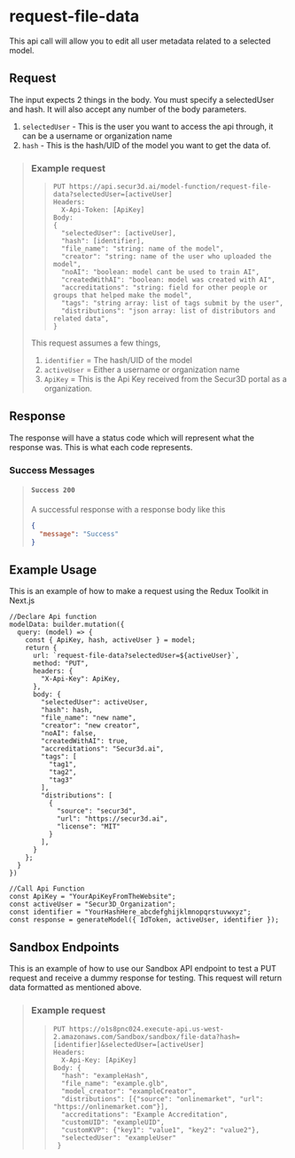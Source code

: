 # request-file-data

This api call will allow you to edit all user metadata related to a selected model.

## Request

The input expects 2 things in the body. You must specify a selectedUser and hash. It will also accept any number of the body parameters.

1. `selectedUser` - This is the user you want to access the api through, it can be a username or organization name
2. `hash` - This is the hash/UID of the model you want to get the data of.

> ### Example request
>
> >     PUT https://api.secur3d.ai/model-function/request-file-data?selectedUser=[activeUser]
> >     Headers:
> >       X-Api-Token: [ApiKey]
> >     Body:
> >     {
> >       "selectedUser": [activeUser],
> >       "hash": [identifier],
> >       "file_name": "string: name of the model",
> >       "creator": "string: name of the user who uploaded the model",
> >       "noAI": "boolean: model cant be used to train AI",
> >       "createdWithAI": "boolean: model was created with AI",
> >       "accreditations": "string: field for other people or groups that helped make the model",
> >       "tags": "string array: list of tags submit by the user",
> >       "distributions": "json array: list of distributors and related data",
> >     }
>
> This request assumes a few things,
>
> 1. `identifier` = The hash/UID of the model
> 2. `activeUser` = Either a username or organization name
> 3. `ApiKey` = This is the Api Key received from the Secur3D portal as a organization.  

## Response

The response will have a status code which will represent what the response was. This is what each code represents.

### Success Messages

> #### `Success 200`
>
> A successful response with a response body like this
>
> ```json
> {
>   "message": "Success"
> }
> ```

## Example Usage

This is an example of how to make a request using the Redux Toolkit in Next.js

    //Declare Api function
    modelData: builder.mutation({
      query: (model) => {
        const { ApiKey, hash, activeUser } = model;
        return {
          url: `request-file-data?selectedUser=${activeUser}`,
          method: "PUT",
          headers: {
            "X-Api-Key": ApiKey,
          },
          body: {
            "selectedUser": activeUser,
            "hash": hash,
            "file_name": "new name",
            "creator": "new creator",
            "noAI": false,
            "createdWithAI": true,
            "accreditations": "Secur3d.ai",
            "tags": [
              "tag1",
              "tag2",
              "tag3"
            ],
            "distributions": [
              {
                "source": "secur3d",
                "url": "https://secur3d.ai",
                "license": "MIT"
              }
            ],
          }
        };
      }
    })

    //Call Api Function
    const ApiKey = "YourApiKeyFromTheWebsite";
    const activeUser = "Secur3D_Organization";
    const identifier = "YourHashHere_abcdefghijklmnopqrstuvwxyz";
    const response = generateModel({ IdToken, activeUser, identifier });

## Sandbox Endpoints

This is an example of how to use our Sandbox API endpoint to test a PUT request and receive a dummy response for testing. This request will return data formatted as mentioned above.

> ### Example request
>
> >     PUT https://o1s8pnc024.execute-api.us-west-2.amazonaws.com/Sandbox/sandbox/file-data?hash=[identifier]&selectedUser=[activeUser]
> >     Headers:
> >       X-Api-Key: [ApiKey]
> >     Body: {
> >       "hash": "exampleHash",
> >       "file_name": "example.glb",
> >       "model_creator": "exampleCreator",
> >       "distributions": [{"source": "onlinemarket", "url": "https://onlinemarket.com"}],
> >       "accreditations": "Example Accreditation",
> >       "customUID": "exampleUID",
> >       "customKVP": {"key1": "value1", "key2": "value2"},
> >       "selectedUser": "exampleUser"
> >      }
